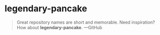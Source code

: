 # legendary-pancake

> Great repository names are short and memorable. Need inspiration? How about __legendary-pancake__.
> —GitHub

